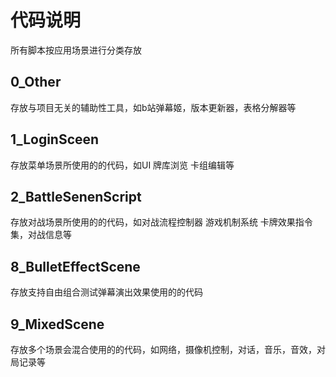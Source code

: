 # 代码说明
所有脚本按应用场景进行分类存放

## 0_Other
存放与项目无关的辅助性工具，如b站弹幕姬，版本更新器，表格分解器等

## 1_LoginSceen
存放菜单场景所使用的的代码，如UI 牌库浏览 卡组编辑等

## 2_BattleSenenScript
存放对战场景所使用的的代码，如对战流程控制器 游戏机制系统 卡牌效果指令集，对战信息等

## 8_BulletEffectScene
存放支持自由组合测试弹幕演出效果使用的的代码

## 9_MixedScene
存放多个场景会混合使用的的代码，如网络，摄像机控制，对话，音乐，音效，对局记录等